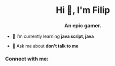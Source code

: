 <h1 align="center">Hi 👋, I'm Filip</h1>
<h3 align="center">An epic gamer.</h3>

- 🌱 I’m currently learning **java script, java**

- 💬 Ask me about **don't talk to me**

<h3 align="left">Connect with me:</h3>
<p align="left">
</p>

